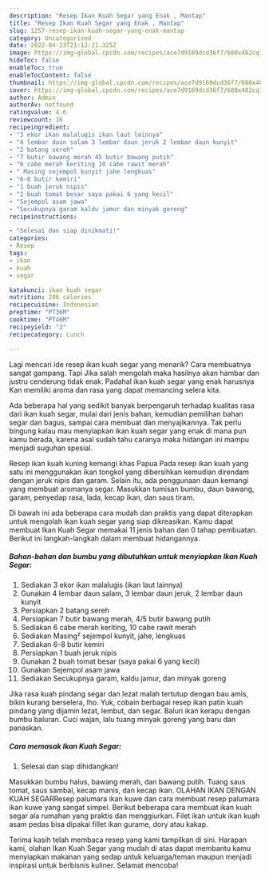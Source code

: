 ```yaml
---
description: "Resep Ikan Kuah Segar yang Enak , Mantap"
title: "Resep Ikan Kuah Segar yang Enak , Mantap"
slug: 1257-resep-ikan-kuah-segar-yang-enak-mantap
category: Uncategorized
date: 2022-04-23T21:12:21.325Z
image: https://img-global.cpcdn.com/recipes/ace7d9169dcd36f7/680x482cq70/ikan-kuah-segar-foto-resep-utama.jpg
hideToc: false
enableToc: true
enableTocContent: false
thumbnail: https://img-global.cpcdn.com/recipes/ace7d9169dcd36f7/680x482cq70/ikan-kuah-segar-foto-resep-utama.jpg
cover: https://img-global.cpcdn.com/recipes/ace7d9169dcd36f7/680x482cq70/ikan-kuah-segar-foto-resep-utama.jpg
author: Admin
authorAv: notfound
ratingvalue: 4.6
reviewcount: 16
recipeingredient:
- "3 ekor ikan malalugis ikan laut lainnya"
- "4 lembar daun salam 3 lembar daun jeruk 2 lembar daun kunyit"
- "2 batang sereh"
- "7 butir bawang merah 45 butir bawang putih"
- "6 cabe merah keriting 10 cabe rawit merah"
- " Masing sejempol kunyit jahe lengkuas"
- "6-8 butir kemiri"
- "1 buah jeruk nipis"
- "2 buah tomat besar saya pakai 6 yang kecil"
- "Sejempol asam jawa"
- "Secukupnya garam kaldu jamur dan minyak goreng"
recipeinstructions:

- "Selesai dan siap dinikmati!"
categories:
- Resep
tags:
- ikan
- kuah
- segar

katakunci: ikan kuah segar 
nutrition: 246 calories
recipecuisine: Indonesian
preptime: "PT36M"
cooktime: "PT46M"
recipeyield: "3"
recipecategory: Lunch

---
```



Lagi mencari ide resep ikan kuah segar yang menarik? Cara membuatnya sangat gampang. Tapi Jika salah mengolah maka hasilnya akan hambar dan justru cenderung tidak enak. Padahal ikan kuah segar yang enak harusnya Kan memiliki aroma dan rasa yang dapat memancing selera kita.


Ada beberapa hal yang sedikit banyak berpengaruh terhadap kualitas rasa dari ikan kuah segar, mulai dari jenis bahan, kemudian pemilihan bahan segar dan bagus, sampai cara membuat dan menyajikannya. Tak perlu bingung kalau mau menyiapkan ikan kuah segar yang enak di mana pun kamu berada, karena asal sudah tahu caranya maka hidangan ini mampu menjadi suguhan spesial.

Resep ikan kuah kuning kemangi khas Papua Pada resep ikan kuah yang satu ini menggunakan ikan tongkol yang dibersihkan kemudian direndam dengan jeruk nipis dan garam. Selain itu, ada penggunaan daun kemangi yang membuat aromanya segar. Masukkan tumisan bumbu, daun bawang, garam, penyedap rasa, lada, kecap ikan, dan saus tiram.


Di bawah ini ada beberapa cara mudah dan praktis yang dapat diterapkan untuk mengolah ikan kuah segar yang siap dikreasikan. Kamu dapat membuat Ikan Kuah Segar memakai 11 jenis bahan dan 0 tahap pembuatan. Berikut ini langkah-langkah dalam membuat hidangannya.

<!--inarticleads1-->

##### Bahan-bahan dan bumbu yang dibutuhkan untuk menyiapkan Ikan Kuah Segar:

1. Sediakan 3 ekor ikan malalugis (ikan laut lainnya)
1. Gunakan 4 lembar daun salam, 3 lembar daun jeruk, 2 lembar daun kunyit
1. Persiapkan 2 batang sereh
1. Persiapkan 7 butir bawang merah, 4/5 butir bawang putih
1. Sediakan 6 cabe merah keriting, 10 cabe rawit merah
1. Sediakan  Masing² sejempol kunyit, jahe, lengkuas
1. Sediakan 6-8 butir kemiri
1. Persiapkan 1 buah jeruk nipis
1. Gunakan 2 buah tomat besar (saya pakai 6 yang kecil)
1. Gunakan Sejempol asam jawa
1. Sediakan Secukupnya garam, kaldu jamur, dan minyak goreng


Jika rasa kuah pindang segar dan lezat malah tertutup dengan bau amis, bikin kurang berselera, lho. Yuk, cobain berbagai resep ikan patin kuah pindang yang dijamin lezat, lembut, dan segar. Baluri ikan kerapu dengan bumbu baluran. Cuci wajan, lalu tuang minyak goreng yang baru dan panaskan. 

<!--inarticleads2-->

##### Cara memasak Ikan Kuah Segar:


1. Selesai dan siap dihidangkan!

Masukkan bumbu halus, bawang merah, dan bawang putih. Tuang saus tomat, saus sambal, kecap manis, dan kecap ikan. OLAHAN IKAN DENGAN KUAH SEGARResep palumara ikan kuwe dan cara membuat resep palumara ikan kuwe yang sangat simpel. Berikut beberapa cara membuat ikan kuah segar ala rumahan yang praktis dan menggiurkan. Filet ikan untuk ikan kuah asam pedas bisa dipakai fillet ikan gurame, dory atau kakap. 

Terima kasih telah membaca resep yang kami tampilkan di sini. Harapan kami, olahan Ikan Kuah Segar yang mudah di atas dapat membantu kamu menyiapkan makanan yang sedap untuk keluarga/teman maupun menjadi inspirasi untuk berbisnis kuliner. Selamat mencoba!
